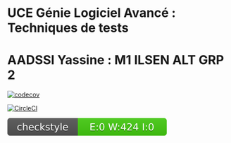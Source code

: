 # UCE Génie Logiciel Avancé : Techniques de tests
# AADSSI Yassine : M1 ILSEN ALT GRP 2

[![codecov](https://codecov.io/gh/Yassine-AADSSI/ceri-m1-techniques-de-test/branch/master/graph/badge.svg?token=53O5CE6VTC)](https://codecov.io/gh/Yassine-AADSSI/ceri-m1-techniques-de-test)

[![CircleCI](https://dl.circleci.com/status-badge/img/gh/Yassine-AADSSI/ceri-m1-techniques-de-test/tree/master.svg?style=svg)](https://dl.circleci.com/status-badge/redirect/gh/Yassine-AADSSI/ceri-m1-techniques-de-test/tree/master)

[![Checkstyle](https://github.com/Yassine-AADSSI/ceri-m1-techniques-de-test/blob/master/docs2/badges/checkstyle-result.svg)](https://htmlpreview.github.io/?https://github.com/Yassine-AADSSI/ceri-m1-techniques-de-test/blob/master/docs2/checkstyle/checkstyle.html)
